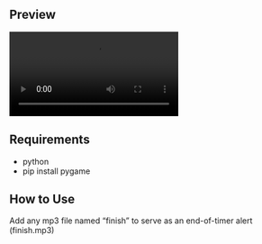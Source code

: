 ## Preview

![](./previewTempoPY.mp4)

## Requirements

- python
- pip install pygame

## How to Use

Add any mp3 file named “finish” to serve as an end-of-timer alert (finish.mp3)